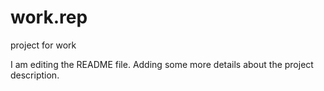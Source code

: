 # work.rep
project for work

I am editing the README file. Adding some more details about the project description.

